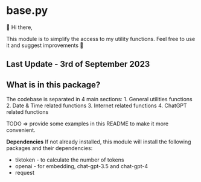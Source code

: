 # base.py
👋 Hi there,

This module is to simplify the access to my utility functions. Feel free to use it and suggest improvements 🤝

## Last Update - 3rd of September 2023


## What is in this package?

The codebase is separated in 4 main sections:
    1. General utilities functions
    2. Date & Time related functions
    3. Internet related functions
    4. ChatGPT related functions

TODO => provide some examples in this README to make it more convenient.

**Dependencies**
If not already installed, this module will install the following packages and their dependencies:
* tiktoken - to calculate the number of tokens
* openai - for embedding, chat-gpt-3.5 and chat-gpt-4
* request


